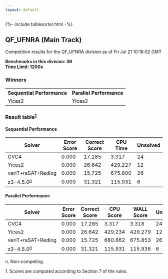 ```yaml
---
layout: default
---
```

{%- include tablesorter.html -%}

##  QF_UFNRA (Main Track)

Competition results for the QF_UFNRA division as of Fri Jul 21 10:18:02 GMT

**Benchmarks in this division: 36**
<br/>
**Time Limit: 1200s**


### Winners

<table>
<tr>
<th class="center">Sequential Performance</th>
<th class="center">Parallel Performance</th>
</tr>
<tr class="center">
<td>Yices2</td>
<td>Yices2</td>
</tr>
</table>

### Result table<sup><a href="#fn1">1</a></sup>


#### Sequential Performance
<table id="sequential" class="result sorted">
<thead>
<tr>
<th class="center">Solver</th>
<th class="center">Error Score</th>
<th class="center">Correct Score</th>
<th class="center">CPU Time</th>
<th class="center">Unsolved</th>
</tr>
</thead>
<tr>
<td>CVC4</td>
<td class="right">0.000</td>
<td class="right">17.285</td>
<td class="right">3.317</td>
<td class="right">24</td>
</tr>
<tr>
<td>Yices2</td>
<td class="right">0.000</td>
<td class="right">26.642</td>
<td class="right">429.227</td>
<td class="right">12</td>
</tr>
<tr>
<td>veriT+raSAT+Redlog</td>
<td class="right">0.000</td>
<td class="right">15.725</td>
<td class="right">675.800</td>
<td class="right">26</td>
</tr>
<tr>
<td>z3-4.5.0<SUP><a href="#fn">n</a></SUP>
</td>
<td class="right">0.000</td>
<td class="right">31.321</td>
<td class="right">115.931</td>
<td class="right">6</td>
</tr>
</table>

#### Parallel Performance
<table id="parallel" class="result sorted">
<thead>
<tr>
<th class="center">Solver</th>
<th class="center">Error Score</th>
<th class="center">Correct Score</th>
<th class="center">CPU Score</th>
<th class="center">WALL Score</th>
<th class="center">Unsolved</th>
</tr>
</thead>
<tr>
<td>CVC4</td>
<td class="right">0.000</td>
<td class="right">17.285</td>
<td class="right">3.317</td>
<td class="right">3.318</td>
<td class="right">24</td>
</tr>
<tr>
<td>Yices2</td>
<td class="right">0.000</td>
<td class="right">26.642</td>
<td class="right">429.234</td>
<td class="right">429.279</td>
<td class="right">12</td>
</tr>
<tr>
<td>veriT+raSAT+Redlog</td>
<td class="right">0.000</td>
<td class="right">15.725</td>
<td class="right">680.862</td>
<td class="right">675.853</td>
<td class="right">26</td>
</tr>
<tr>
<td>z3-4.5.0<SUP><a href="#fn">n</a></SUP>
</td>
<td class="right">0.000</td>
<td class="right">31.321</td>
<td class="right">115.931</td>
<td class="right">115.938</td>
<td class="right">6</td>
</tr>
</table>
<span id="fn"> n. Non-competing.</span>

<span id="fn1"> 1. Scores are computed according to Section 7 of the rules.</span>


